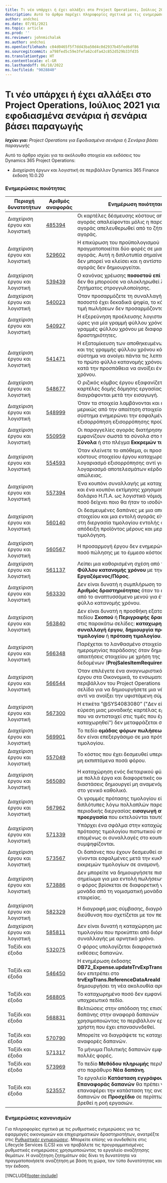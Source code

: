 ```yaml
---
title: Τι νέο υπάρχει ή έχει αλλάξει στο Project Operations, Ιούλιος 2021 για εφοδιασμένα σενάρια ή σενάρια βάσει παραγωγής
description: Αυτό το άρθρο παρέχει πληροφορίες σχετικά με τις ενημερώσεις ποιότητας που είναι διαθέσιμες στην έκδοση Ιουλίου 2021 του Project Operations για σενάρια βασισμένα σε εφοδιασμένη παραγωγή.
author: andchoi
ms.date: 07/01/2021
ms.topic: article
ms.prod: ''
ms.reviewer: johnmichalak
ms.author: andchoi
ms.openlocfilehash: c04d0465f5f7dd43ba50d4c0d2937b45fed6df86
ms.sourcegitcommit: a798fed5c59e3fefa62cdfa42c852d529b33fd35
ms.translationtype: HT
ms.contentlocale: el-GR
ms.lasthandoff: 06/18/2022
ms.locfileid: "9028840"
---
```

# <a name="whats-new-or-changed-in-project-operations-july-2021-for-stockedproduction-based-scenarios"></a>Τι νέο υπάρχει ή έχει αλλάξει στο Project Operations, Ιούλιος 2021 για εφοδιασμένα σενάρια ή σενάρια βάσει παραγωγής

_**Ισχύει για:** Project Operations για Εφοδιασμένα σενάρια ή Σενάρια βάσει παραγωγής_

Αυτό το άρθρο ισχύει για τα ακόλουθα στοιχεία και εκδόσεις του Dynamics 365 Project Operations:

- Διαχείριση έργων και λογιστική σε περιβάλλον Dynamics 365 Finance έκδοση 10.0.20
 
### <a name="quality-updates"></a>Ενημερώσεις ποιότητας
                                                                                                                                                                                  
| Περιοχή δυνατοτήτων                      | Αριθμός αναφοράς| Ενημέρωση ποιότητας                                                                                                                                                                          |
|-----------------------------------|--------|---------------------------------------------------------------------------------------------------------------------------------------------------------------------------------|
| Διαχείριση έργου και λογιστική | [485394](https://fix.lcs.dynamics.com/Issue/Details/?bugId=485394) | Οι καρτέλες δέσμευσης κόστους από μια αίτηση αγοράς απαλείφονται μόλις η παραγγελία αγοράς απελευθερωθεί από το ζήτημα αίτησης αγοράς.                                                                           |
| Διαχείριση έργου και λογιστική | [529602](https://fix.lcs.dynamics.com/Issue/Details/?bugId=529602) | Η επικύρωση του προϋπολογισμού πραγματοποιείται δύο φορές σε μια εντολή αγοράς. Αυτή η διπλοτυπία σημαίνει ότι η αίτηση δεν μπορεί να κλείσει και η αντίστοιχη εντολή αγοράς δεν δημιουργείται.                                                                                                                        |
| Διαχείριση έργου και λογιστική | [539439](https://fix.lcs.dynamics.com/Issue/Details/?bugId=539439) | Ο κανόνας χρέωσης **ποσοστού επί της χρέωσης** δεν θα μπορούσε να ολοκληρωθεί λόγω ζητήματος στρογγυλοποίησης.                                                                              |
| Διαχείριση έργου και λογιστική | [540023](https://fix.lcs.dynamics.com/Issue/Details/?bugId=540023) | Όταν προσαρμόζετε τη συναλλαγή και το ποσοστό έχει δεκαδικά ψηφία, το κόστος και η τιμή πωλήσεων δεν προσαρμόζονται σωστά.                                      |
| Διαχείριση έργου και λογιστική | [540927](https://fix.lcs.dynamics.com/Issue/Details/?bugId=540927) | Η εξερεύνηση προέλευσης λογιστικής εμφανίζει ώρες για μία γραμμή φύλλου χρόνου για πολλές γραμμές φύλλου χρόνου με διαφορετικές δραστηριότητες.                                      |
| Διαχείριση έργου και λογιστική | [541471](https://fix.lcs.dynamics.com/Issue/Details/?bugId=541471) | Η εξατομίκευση των αποθηκευμένων προβολών και της γραμμής φύλλου χρόνου κάνει το σύστημα να ανοίγει πάντα τις λεπτομέρειες για το πρώτο φύλλο κατανομής χρόνου στη λίστα κατά την προσπάθεια να ανοίξει ένα φύλλο χρόνου.  |
| Διαχείριση έργου και λογιστική | [548677](https://fix.lcs.dynamics.com/Issue/Details/?bugId=548677) | Ο ριζικός κόμβος έργου εξαφανίζεται και οι καρτέλες δομής δόμησης εργασίας διαγράφονται μετά την εισαγωγή.                                                                                             |
| Διαχείριση έργου και λογιστική | [548999](https://fix.lcs.dynamics.com/Issue/Details/?bugId=548999) | Όταν τα στοιχεία λαμβάνονται και εκδίδονται μερικώς από την απαίτηση στοιχείου, το σύστημα ενημερώνει την εσφαλμένη εξισορρόπηση εξισορρόπησης προϋπολογισμού. |
| Διαχείριση έργου και λογιστική | [550959](https://fix.lcs.dynamics.com/Issue/Details/?bugId=550959) | Οι παραγγελίες αγοράς διατήρησης έργου δεν εμφανίζουν σωστά τα σύνολα στο παράθυρο **Σύνολα** ή στο πλέγμα **Εκκρεμών τιμολογίων**.                                                                  |
| Διαχείριση έργου και λογιστική | [554593](https://fix.lcs.dynamics.com/Issue/Details/?bugId=554593) | Όταν κλείνετε το απόθεμα, οι προσαρμογές κόστους στοιχείου έργου καταχωρούνται στο λογαριασμό εξισορρόπησης αντί για το λογαριασμό αποτελεσμάτων κέρδους και απώλειας.                                                            |
| Διαχείριση έργου και λογιστική | [557394](https://fix.lcs.dynamics.com/Issue/Details/?bugId=557394) | Ένα κουπόνι συναλλαγής με καταχώρηση έργου και ένα κουπόνι εκτίμησης χρησιμοποιούν το δολάριο Η.Π.Α. ως λογιστικό νόμισμα, αλλά το ποσό δείχνει ποιο θα ήταν το ισοδύναμο CAD.              |
| Διαχείριση έργου και λογιστική | [560140](https://fix.lcs.dynamics.com/Issue/Details/?bugId=560140) | Οι δεσμευμένες δαπάνες με μια απαίτηση στοιχείου και μια εντολή αγοράς είναι λάθος στη διεργασία τιμολογίου εντολής αγοράς με απόδειξη προϊόντος μέρους και μερική τιμολόγηση.       |
| Διαχείριση έργου και λογιστική | [560567](https://fix.lcs.dynamics.com/Issue/Details/?bugId=560567) | Η προσαρμογή έργου δεν ενημερώνει σωστά το ποσό πώλησης με το έμμεσο κόστος.                                                                                    |
| Διαχείριση έργου και λογιστική | [561137](https://fix.lcs.dynamics.com/Issue/Details/?bugId=561137) | Λείπει μια καθορισμένη σχέση από τον πίνακα **Φύλλου κατανομής χρόνου** με την προβολή **Εργαζόμενος/Πόρος**.                                                                                   |
| Διαχείριση έργου και λογιστική | [563330](https://fix.lcs.dynamics.com/Issue/Details/?bugId=563330) | Δεν είναι δυνατή η συμπλήρωση του πεδίου **Αριθμός δραστηριότητας** όταν το επιλέγετε από το αναπτυσσόμενο μενού για ένα διεταιρικό φύλλο κατανομής χρόνου.                                                                 |
| Διαχείριση έργου και λογιστική | [563840](https://fix.lcs.dynamics.com/Issue/Details/?bugId=563840) | Δεν είναι δυνατή η προσθήκη εξατομικευμένου πεδίου **Σκοπού** ή **Περιγραφής δραστηριότητας** στις παρακάτω σελίδες: **καταχωρημένη συναλλαγή έργου**, **δημιουργία πρότασης τιμολογίου** ή **πρόταση τιμολογίου**.  |
| Διαχείριση έργου και λογιστική | [566348](https://fix.lcs.dynamics.com/Issue/Details/?bugId=566348) | Παρέχεται το λανθασμένο στοιχείο ελέγχου ημερομηνίας παράδοσης όταν δημιουργείτε απαιτήσεις στοιχείου με χρήση της διαχείρισης δεδομένων (**ProjSalesItemRequirementEntity**).                                              |
| Διαχείριση έργου και λογιστική | [566544](https://fix.lcs.dynamics.com/Issue/Details/?bugId=566544) | Όταν επιλέγετε ένα αναγνωριστικό σύμβασης έργου στα Οικονομικά, το ενσωματωμένο περιβάλλον του Project Operations ανοίγει τη σελίδα για να δημιουργήσετε μια νέα καρτέλα, αντί να ανοίξει την υφιστάμενη σύμβαση έργου.                                                                                                                 |
| Διαχείριση έργου και λογιστική | [567300](https://fix.lcs.dynamics.com/Issue/Details/?bugId=567300) |  Η ετικέτα ”@SYS4083080” ("Δεν είναι δυνατή η εύρεση μιας μοναδικής καρτέλας εργαζόμενου που να αντιστοιχεί στις τιμές που έχουν καταχωρηθεί") δεν μεταφράζεται στα Δανικά.                                |
| Διαχείριση έργου και λογιστική | [569901](https://fix.lcs.dynamics.com/Issue/Details/?bugId=569901) | Το πεδίο **ομάδας φόρων πωλήσεων στοιχείου** δεν είναι επεξεργάσιμο σε μια πρόταση τιμολογίου.                                                                               |
| Διαχείριση έργου και λογιστική | [557049](https://fix.lcs.dynamics.com/Issue/Details/?bugId=557049) | Το κόστος που έχει δεσμευθεί υπερεκτιμάται με μη εκπιπτόμενα ποσά φόρου.                                                                                                    |
| Διαχείριση έργου και λογιστική | [565080](https://fix.lcs.dynamics.com/Issue/Details/?bugId=565080) | Η καταχώρηση ενός διεταιρικού φύλλου χρόνου με πολλά έργα και διαφορετικές οικονομικές διαστάσεις δημιουργεί μη αναμενόμενες τιμές στο γενικό καθολικό.                             |
| Διαχείριση έργου και λογιστική | [567962](https://fix.lcs.dynamics.com/Issue/Details/?bugId=567962) | Οι γραμμές πρότασης τιμολογίου είναι διπλότυπες λόγω πολλαπλών παρουσιών της περιοδικής διεργασίας **εισαγωγή από προεργασία** που εκτελούνται ταυτόχρονα.                                      |
| Διαχείριση έργου και λογιστική | [571339](https://fix.lcs.dynamics.com/Issue/Details/?bugId=571339) | Υπάρχει ένα σφάλμα στην καταχώρηση της πρότασης τιμολογίου πιστωτικού σημειώματος, επομένως οι συναλλαγές στο κουπόνι δεν συμψηφίζονται.    |
| Διαχείριση έργου και λογιστική | [573567](https://fix.lcs.dynamics.com/Issue/Details/?bugId=573567) | Οι δαπάνες που έχουν δεσμευθεί από το έργο γίνονται εσφαλμένες μετά την κυκλοφορία των εκκρεμών τιμολογίων σε αναμονή.                                                                             |
| Διαχείριση έργου και λογιστική | [573886](https://fix.lcs.dynamics.com/Issue/Details/?bugId=573886) | Δεν μπορείτε να δημιουργήσετε πιστωτικό σημείωμα για μια εντολή πωλήσεων έργου, όταν ο φόρος βρίσκεται σε διαφορετική νομισματική μονάδα από τη νομισματική μονάδα της εταιρείας.                                      |
| Διαχείριση έργου και λογιστική | [582329](https://fix.lcs.dynamics.com/Issue/Details/?bugId=582329) | Η διαγραφή μιας σύμβασης, διαγράφει και τη διεύθυνση που σχετίζεται με τον πελάτη.                                                                                     |
| Διαχείριση έργου και λογιστική | [585811](https://fix.lcs.dynamics.com/Issue/Details/?bugId=585811) | Δεν είναι δυνατή η καταχώρηση μιας πρότασης τιμολογίου που προκύπτει από διόρθωση συναλλαγής με αρνητικό χρόνο.                                                                    |
| Ταξίδι και έξοδα                  | [532075](https://fix.lcs.dynamics.com/Issue/Details/?bugId=532075) | Ο φόρος υπολογίζεται διαφορετικά στις εκθέσεις δαπανών.                                                                                                                  |
| Ταξίδι και έξοδα                  | [546450](https://fix.lcs.dynamics.com/Issue/Details/?bugId=546450) | Η ενημέρωση έκδοσης **DB72_Expense.updateTrvExpTransProjTransId()** δεν επιτρέπει στο **trvExpTrans.ReferenceDataAreaId** να δημιουργήσει τη νέα ακολουθία αριθμών.                    |
| Ταξίδι και έξοδα                  | [568805](https://fix.lcs.dynamics.com/Issue/Details/?bugId=568805) | Το καταχωρημένο ποσό δεν εμφανίζεται με το υποχρεωτικό πεδίο.                                                                                                             |
| Ταξίδι και έξοδα                  | [568831](https://fix.lcs.dynamics.com/Issue/Details/?bugId=568831) | Βελτιώσεις στην απόδοση της επισύναψης μιας δαπάνης στην αναφορά δαπανών χρησιμοποιώντας το περιβάλλον εργασίας χρήστη που έχει επανασυνδεθεί.                                                            |
| Ταξίδι και έξοδα                  | [570790](https://fix.lcs.dynamics.com/Issue/Details/?bugId=570790) | Μπορείτε να διαγράψετε τις καταχωρημένες αναφορές δαπανών.                                                                                           |
| Ταξίδι και έξοδα                  | [571317](https://fix.lcs.dynamics.com/Issue/Details/?bugId=571317) | Το μήνυμα Πολιτικής δαπανών εμφανίζεται πολλές φορές.                                                                                                       |
| Ταξίδι και έξοδα                  | [573969](https://fix.lcs.dynamics.com/Issue/Details/?bugId=573969) | Το πεδίο **Μεθόδου πληρωμής** περιλαμβάνεται στο παράθυρο **Νέα δαπάνη**.                                                                                                      |
| Ταξίδι και έξοδα                  | [523557](https://fix.lcs.dynamics.com/Issue/Details/?bugId=523557) | Το εργαλείο **Κατάσταση εγγράφου Επαναφοράς δαπανών** θα πρέπει να επαναφέρει την κατάσταση της αναφοράς δαπανών σε **Προσχέδιο** σε περίπτωση που δεν βρεθεί η ροή εργασιών. 

### <a name="regulatory-updates"></a>Ενημερώσεις κανονισμών
Για πληροφορίες σχετικά με τις ρυθμιστικές ενημερώσεις για τις εφαρμογές οικονομικών και επιχειρηματικών δραστηριοτήτων, ανατρέξτε στις [Ρυθμιστικές ενημερώσεις](/dynamics365/finance/localizations/regulatory-updates). Μπορείτε επίσης να συνδεθείτε στις Lifecycle Services (LCS) και να προβάλετε τις προγραμματισμένες ρυθμιστικές ενημερώσεις χρησιμοποιώντας το εργαλείο αναζήτησης θεμάτων. Η αναζήτηση ζητημάτων σάς δίνει τη δυνατότητα να πραγματοποιήσετε αναζήτηση με βάση τη χώρα, τον τύπο δυνατότητας και την έκδοση.


[!INCLUDE[footer-include](../../includes/footer-banner.md)]
